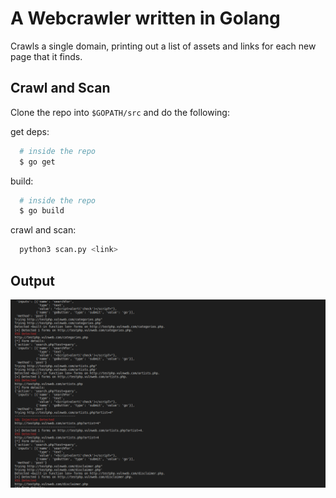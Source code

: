 # A Webcrawler written in Golang

Crawls a single domain, printing out a list of assets and links for each new page that it finds.

## Crawl and Scan

Clone the repo into `$GOPATH/src` and do the following:

get deps:

```bash
  # inside the repo
  $ go get
```

build:

```bash
  # inside the repo
  $ go build
```

crawl and scan:

```bash
  python3 scan.py <link>
```

## Output

![](result.png)

